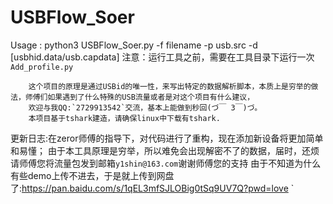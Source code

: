 # USBFlow_Soer
Usage : python3 USBFlow_Soer.py -f filename -p usb.src -d [usbhid.data/usb.capdata]
注意：运行工具之前，需要在工具目录下运行一次`Add_profile.py`

		这个项目的原理是通过USBid的唯一性，来写出特定的数据解析脚本，本质上是穷举的做法，师傅们如果遇到了什么特殊的USB流量或者是对这个项目有什么建议，
		欢迎与我QQ:`2729913542`交流，基本上能做到秒回(づ￣ 3￣)づ。
		本项目基于tshark建造，请确保linux中下载有tshark.


更新日志:在zeror师傅的指导下，对代码进行了重构，现在添加新设备将更加简单和易懂；
		由于本工具原理是穷举，所以难免会出现解密不了的数据，届时，还烦请师傅您将流量包发到邮箱`y1shin@163.com`谢谢师傅您的支持
由于不知道为什么有些demo上传不进去，于是就上传到网盘了:https://pan.baidu.com/s/1qEL3mfSJLOBig0tSq9UV7Q?pwd=love `

